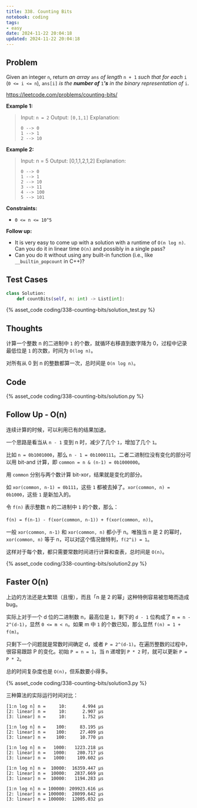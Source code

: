 ```yaml
---
title: 338. Counting Bits
notebook: coding
tags:
- easy
date: 2024-11-22 20:04:18
updated: 2024-11-22 20:04:18
---
```

## Problem

Given an integer `n`, return _an array_ `ans` _of length_ `n + 1` _such that for each_ `i` (`0 <= i <= n`)_,_ `ans[i]` _is the **number of**_ `1`_**'s** in the binary representation of_ `i`.

<https://leetcode.com/problems/counting-bits/>

**Example 1:**

> Input: `n = 2`
> Output: `[0,1,1]`
> Explanation:
>
> ``` text
> 0 --> 0
> 1 --> 1
> 2 --> 10
> ```

**Example 2:**

> Input: n = 5
> Output: [0,1,1,2,1,2]
> Explanation:
>
> ``` text
> 0 --> 0
> 1 --> 1
> 2 --> 10
> 3 --> 11
> 4 --> 100
> 5 --> 101
> ```

**Constraints:**

- `0 <= n <= 10^5`

**Follow up:**

- It is very easy to come up with a solution with a runtime of `O(n log n)`. Can you do it in linear time `O(n)` and possibly in a single pass?
- Can you do it without using any built-in function (i.e., like `__builtin_popcount` in C++)?

## Test Cases

``` python
class Solution:
    def countBits(self, n: int) -> List[int]:
```

{% asset_code coding/338-counting-bits/solution_test.py %}

## Thoughts

计算一个整数 n 的二进制中 `1` 的个数，就循环右移直到数字降为 0，过程中记录最低位是 `1` 的次数，时间为 `O(log n)`。

对所有从 0 到 n 的整数都算一次，总时间是 `O(n log n)`。

## Code

{% asset_code coding/338-counting-bits/solution.py %}

## Follow Up - O(n)

连续计算的时候，可以利用已有的结果加速。

一个思路是看当从 `n - 1` 变到 n 时，减少了几个 `1`，增加了几个 `1`。

比如 `n = 0b1001000`，那么 `n - 1 = 0b1000111`。二者二进制位没有变化的部分可以用 bit-and 计算，即 `common = n & (n-1) = 0b1000000`。

用 `common` 分别与两个数计算 bit-xor，结果就是变化的部分。

如 `xor(common, n-1) = 0b111`，这些 `1` 都被去掉了。`xor(common, n) = 0b1000`，这些 `1` 是新加入的。

令 `f(n)` 表示整数 n 的二进制中 `1` 的个数，那么：

`f(n) = f(n-1) - f(xor(common, n-1)) + f(xor(common, n))`。

一般 `xor(common, n-1)` 和 `xor(common, n)` 都小于 n。唯独当 n 是 2 的幂时，`xor(common, n)` 等于 n，可以对这个情况做特判，`f(2^i) = 1`。

这样对于每个数，都只需要常数时间进行计算和查表，总时间是 `O(n)`。

{% asset_code coding/338-counting-bits/solution2.py %}

## Faster O(n)

上边的方法还是太繁琐（且慢），而且「n 是 2 的幂」这种特例容易被忽略而造成 bug。

实际上对于一个 d 位的二进制数 n，最高位是 `1`，剩下的 `d - 1` 位构成了 `m = n - 2^(d-1)`，显然 `0 <= m < n`。如果 m 中 `1` 的个数已知，那么显然 `f(n) = 1 + f(m)`。

只剩下一个问题就是常数时间确定 d，或者 `P = 2^(d-1)`。在遍历整数的过程中，很容易跟踪 P 的变化。初始 `P = n = 1`，当 n 递增到 `P * 2` 时，就可以更新 `P = P * 2`。

总的时间复杂度也是 `O(n)`，但系数要小得多。

{% asset_code coding/338-counting-bits/solution3.py %}

三种算法的实际运行时间对比：

``` text
[1:n log n] n =     10:      4.994 μs
[2: linear] n =     10:      2.907 μs
[3: linear] n =     10:      1.752 μs

[1:n log n] n =    100:     83.195 μs
[2: linear] n =    100:     27.409 μs
[3: linear] n =    100:     10.770 μs

[1:n log n] n =   1000:   1223.218 μs
[2: linear] n =   1000:    280.717 μs
[3: linear] n =   1000:    109.602 μs

[1:n log n] n =  10000:  16359.447 μs
[2: linear] n =  10000:   2837.669 μs
[3: linear] n =  10000:   1194.283 μs

[1:n log n] n = 100000: 209923.616 μs
[2: linear] n = 100000:  28099.642 μs
[3: linear] n = 100000:  12005.032 μs
```
